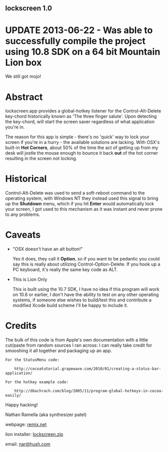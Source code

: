 lockscreen 1.0
---------------

# UPDATE 2013-06-22 - Was able to successfully compile the project using 10.8 SDK on a 64 bit Mountain Lion box
We still got mojo!

# Abstract #
lockscreen.app provides a global-hotkey listener for the Control-Alt-Delete key-chord historically known as
'The three finger salute'. Upon detecting the key-chord, will start the screen saver regardless of what application
you're in.

The reason for this app is simple - there's no 'quick' way to lock your screen if you're in a hurry - the available
solutions are lacking. With OSX's built-in **Hot Corners**, about 50% of the time the act of getting up from my desk
will jostle the mouse enough to bounce it back **out** of the hot corner resulting in the screen not locking.

# Historical #

Control-Alt-Delete was used to send a soft-reboot command to the operating system, with Windows NT they instead used this signal to bring up the **Shutdown** menu, which if you hit **Enter** would automatically lock your screen, I got used to 
this mechanism as it was instant and never prone to any problems.

# Caveats #

+ "OSX doesn't have an alt button!"

    Yes it does, they call it **Option**, so if you want to be pedantic you could say this is really about utilizing
Control-Option-Delete. If you hook up a PC keyboard, it's really the same key code as ALT.

+ This is Lion Only

    This is built using the 10.7 SDK, I have no idea if this program will work on 10.6 or earlier, I don't have the ability to test on any other operating systems, if someone else wishes to build/test this and contribute a modified Xcode build scheme I'll be happy to include it. 

# Credits #

The bulk of this code is from Apple's own documentation with a little cut/paste from random sources I ran across:
I can really take credit for smooshing it all together and packaging up an app.

    For the StatusMenu code:

        http://cocoatutorial.grapewave.com/2010/01/creating-a-status-bar-application/

    For the hotkey example code:

        http://dbachrach.com/blog/2005/11/program-global-hotkeys-in-cocoa-easily/


Happy hacking!

Nathan Ramella (aka synthesizer patel) 

webpage: [remix.net](http://www.remix.net/)

lion installer: [lockscreen.zip](http://www.remix.net/lockscreen.zip)

email: [nar@hush.com](mail://nar@hush.com)
